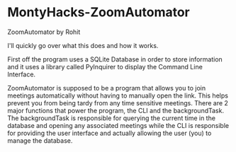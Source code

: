 # MontyHacks-ZoomAutomator
 
ZoomAutomator by Rohit

I'll quickly go over what this does and how it works.

First off the program uses a SQLite Database in order to store information
and it uses a library called PyInquirer to display the Command Line Interface.

ZoomAutomator is supposed to be a program that allows you to join meetings automatically
without having to manually open the link. This helps prevent you from being tardy
from any time sensitive meetings. There are 2 major functions that power the program,
the CLI and the backgroundTask. The backgroundTask is responsible for querying the current
time in the database and opening any associated meetings while the CLI is responsible
for providing the user interface and actually allowing the user (you) to manage the database.
